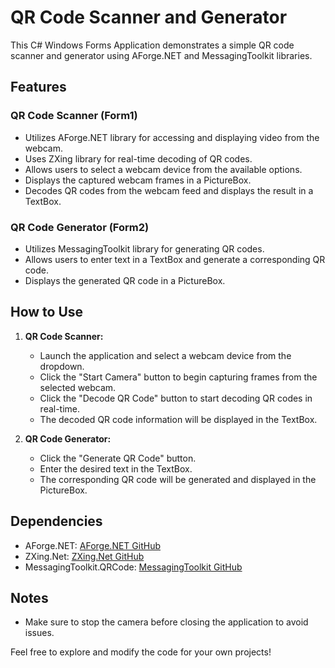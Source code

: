 # QR Code Scanner and Generator

This C# Windows Forms Application demonstrates a simple QR code scanner and generator using AForge.NET and MessagingToolkit libraries.

## Features

### QR Code Scanner (Form1)
- Utilizes AForge.NET library for accessing and displaying video from the webcam.
- Uses ZXing library for real-time decoding of QR codes.
- Allows users to select a webcam device from the available options.
- Displays the captured webcam frames in a PictureBox.
- Decodes QR codes from the webcam feed and displays the result in a TextBox.

### QR Code Generator (Form2)
- Utilizes MessagingToolkit library for generating QR codes.
- Allows users to enter text in a TextBox and generate a corresponding QR code.
- Displays the generated QR code in a PictureBox.

## How to Use

1. **QR Code Scanner:**
   - Launch the application and select a webcam device from the dropdown.
   - Click the "Start Camera" button to begin capturing frames from the selected webcam.
   - Click the "Decode QR Code" button to start decoding QR codes in real-time.
   - The decoded QR code information will be displayed in the TextBox.

2. **QR Code Generator:**
   - Click the "Generate QR Code" button.
   - Enter the desired text in the TextBox.
   - The corresponding QR code will be generated and displayed in the PictureBox.

## Dependencies
- AForge.NET: [AForge.NET GitHub](https://github.com/andrewkirillov/AForge.NET)
- ZXing.Net: [ZXing.Net GitHub](https://github.com/micjahn/ZXing.Net)
- MessagingToolkit.QRCode: [MessagingToolkit GitHub](https://github.com/micjahn/MessagingToolkit)

## Notes
- Make sure to stop the camera before closing the application to avoid issues.

Feel free to explore and modify the code for your own projects!

